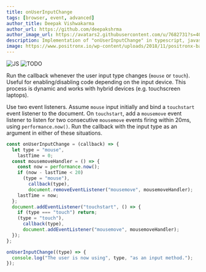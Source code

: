 ```yaml
---
title: onUserInputChange
tags: [browser, event, advanced]
author_title: Deepak Vishwakarma
author_url: https://github.com/deepakshrma
author_image_url: https://avatars2.githubusercontent.com/u/7682731?s=400
description: Implementation of "onUserInputChange" in typescript, javascript and deno.
image: https://www.positronx.io/wp-content/uploads/2018/11/positronx-banner-1152-1.jpg
---
```


![JS](https://img.shields.io/badge/supports-javascript-yellow.svg?style=flat-square)
![TODO](https://img.shields.io/badge///TODO-blue.svg?style=flat-square)

Run the callback whenever the user input type changes (`mouse` or `touch`). Useful for enabling/disabling code depending on the input device. This process is dynamic and works with hybrid devices (e.g. touchscreen laptops).

Use two event listeners. Assume `mouse` input initially and bind a `touchstart` event listener to the document.
On `touchstart`, add a `mousemove` event listener to listen for two consecutive `mousemove` events firing within 20ms, using `performance.now()`.
Run the callback with the input type as an argument in either of these situations.

```js
const onUserInputChange = (callback) => {
  let type = "mouse",
    lastTime = 0;
  const mousemoveHandler = () => {
    const now = performance.now();
    if (now - lastTime < 20)
      (type = "mouse"),
        callback(type),
        document.removeEventListener("mousemove", mousemoveHandler);
    lastTime = now;
  };
  document.addEventListener("touchstart", () => {
    if (type === "touch") return;
    (type = "touch"),
      callback(type),
      document.addEventListener("mousemove", mousemoveHandler);
  });
};
```

```js
onUserInputChange((type) => {
  console.log("The user is now using", type, "as an input method.");
});
```
